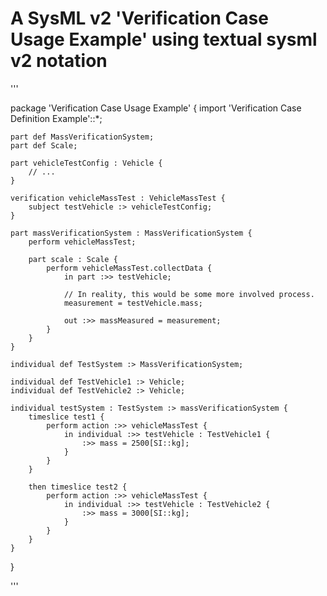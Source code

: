 # A SysML v2 'Verification Case Usage Example' using textual sysml v2 notation

'''

package 'Verification Case Usage Example' {
	import 'Verification Case Definition Example'::*;
	
	part def MassVerificationSystem;
	part def Scale;
	
	part vehicleTestConfig : Vehicle {
		// ...
	}
	
	verification vehicleMassTest : VehicleMassTest {
		subject testVehicle :> vehicleTestConfig;
	}
	
	part massVerificationSystem : MassVerificationSystem {
		perform vehicleMassTest;
		
		part scale : Scale {
			perform vehicleMassTest.collectData {
				in part :>> testVehicle;
				
				// In reality, this would be some more involved process.
				measurement = testVehicle.mass;
				
				out :>> massMeasured = measurement;
			}
		}
	}		
		
	individual def TestSystem :> MassVerificationSystem;
	
	individual def TestVehicle1 :> Vehicle;
	individual def TestVehicle2 :> Vehicle;

	individual testSystem : TestSystem :> massVerificationSystem {
		timeslice test1 {
			perform action :>> vehicleMassTest {
				in individual :>> testVehicle : TestVehicle1 {
					:>> mass = 2500[SI::kg];
				}
			}
		}
		
		then timeslice test2 {
			perform action :>> vehicleMassTest {
				in individual :>> testVehicle : TestVehicle2 {
					:>> mass = 3000[SI::kg];
				}
			}
		}
	}
}

'''

